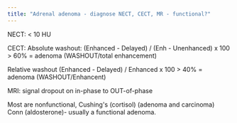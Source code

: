 ```yaml
---
title: "Adrenal adenoma - diagnose NECT, CECT, MR - functional?"
---
```

NECT: &lt; 10 HU

CECT:
Absolute washout: (Enhanced - Delayed) / (Enh - Unenhanced) x 100
&gt; 60% = adenoma (WASHOUT/total enhancement)

Relative washout (Enhanced - Delayed) / Enhanced x 100
&gt; 40% = adenoma (WASHOUT/Enhancent)

MRI: signal dropout on in-phase to OUT-of-phase

Most are nonfunctional, 
Cushing's (cortisol) (adenoma and carcinoma)
Conn (aldosterone)- usually a functional adenoma.

